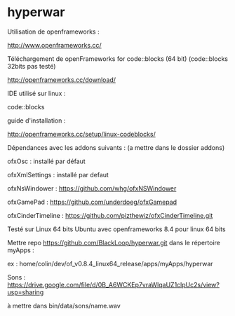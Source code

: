 hyperwar
========

Utilisation de openframeworks :

http://www.openframeworks.cc/

Téléchargement de
openFrameworks for
code::blocks (64 bit)
(code::blocks 32bits pas testé)

http://openframeworks.cc/download/


IDE utilisé sur linux : 

code::blocks


guide d'installation :

http://openframeworks.cc/setup/linux-codeblocks/


Dépendances avec les addons suivants : (a mettre dans le dossier addons)


ofxOsc : installé par défaut

ofxXmlSettings : installé par defaut

ofxNsWindower : https://github.com/whg/ofxNSWindower

ofxGamePad : https://github.com/underdoeg/ofxGamepad

ofxCinderTimeline : https://github.com/pizthewiz/ofxCinderTimeline.git


Testé sur Linux 64 bits Ubuntu avec openframeworks 8.4 pour linux 64 bits

Mettre repo https://github.com/BlackLoop/hyperwar.git dans le répertoire myApps :

ex : home/colin/dev/of_v0.8.4_linux64_release/apps/myApps/hyperwar

Sons : 
https://drive.google.com/file/d/0B_A6WCKEp7vraWlqaUZ1clpUc2s/view?usp=sharing

à mettre dans bin/data/sons/name.wav
